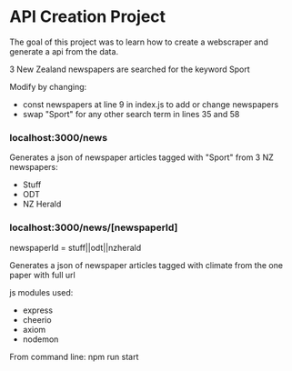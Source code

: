 # API Creation Project

The goal of this project was to learn how to create a webscraper and generate a api from the data.

3 New Zealand newspapers are searched for the keyword Sport

Modify by changing:
- const newspapers at line 9 in index.js to add or change newspapers
- swap "Sport" for any other search term in lines 35 and 58


### localhost:3000/news

Generates a json of newspaper articles tagged with "Sport" from 3 NZ newspapers:
- Stuff
- ODT
- NZ Herald

### localhost:3000/news/[newspaperId]

newspaperId = stuff||odt||nzherald

Generates a json of newspaper articles tagged with climate from the one paper with full url

js modules used:

- express
- cheerio
- axiom
- nodemon

From command line:   npm run start 
